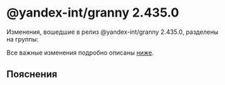 # @yandex-int/granny 2.435.0

<!-- ЧЕЛОВЕЧЕСКОЕ ВСТУПЛЕНИЕ -->

Изменения, вошедшие в релиз @yandex-int/granny 2.435.0, разделены на группы:

Все важные изменения подробно описаны [ниже](#Пояснения).

## Пояснения

